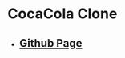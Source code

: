 <!--
 * @Author: Jinqi Li
 * @Date: 2020-06-21 22:29:22
 * @LastEditors: Jinqi Li
 * @LastEditTime: 2020-11-02 11:15:56
 * @FilePath: /cocacola-4/README.md
-->
# CocaCola Clone
* ## [Github Page](https://kikijinqili.github.io/cocacola-4/)